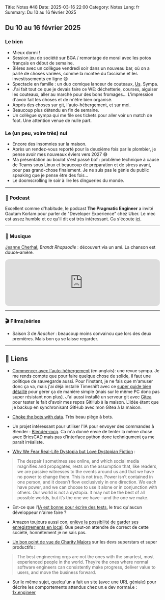 Title: Notes #48
Date: 2025-03-16 22:00
Category: Notes
Lang: fr
Summary: Du 10 au 16 février 2025

## Du 10 au 16 février 2025

### Le bien

* Mieux dormi !
* Session jeu de société sur BGA / remontage de moral avec les potos français en début de semaine.
* Bières avec un collègue vendredi soir dans un nouveau bar, où on a parlé de choses variées, comme la montée du fascisme et les investissements en ligne 😅
* Spectacle en famille : un duo comique lanceur de couteaux, [Us](https://www.youtube.com/watch?v=29tRyJRFb84). Sympa.
* J'ai fait tout ce que je devais faire ce WE: déchetterie, courses, aiguiser les couteaux, aller au marché pour des bons fromages... L'impression d'avoir fait les choses et de m'être bien organisé.
* Appris des choses sur git, l'auto-hébergement, et sur moi.
* Beaucoup plus détendu en fin de semaine.
* Un collègue sympa qui me file ses tickets pour aller voir un match de foot. Une attention venue de nulle part.

### Le (un peu, voire très) nul

* Encore des insomnies sur la maison.
* Après un rendez-vous reporté pour la deuxième fois par le plombier, je pense avoir mes nouveaux éviers vers 2027 😅
* Ma présentation au boulot s'est passé bof :  problème technique à cause de Teams sous Linux et beaucoup de préparation et de stress avant, pour pas grand-chose finalement. Je ne suis pas le génie du public speaking que je pense être des fois...
* Le doomscrolling le soir à lire les dingueries du monde.

---

### 🎤 Podcast

Excellent comme d'habitude, le podcast **The Pragmatic Engineer** a invité Gautam Korlam pour parler de "Developer Experience" chez Uber. Le mec est assez humble et ce qu'il dit est très intéressant.
Ca s'écoute [ici](https://newsletter.pragmaticengineer.com/p/developer-experience-at-uber).

---

### 🎵 Musique

[Jeanne Cherhal](https://fr.wikipedia.org/wiki/Jeanne_Cherhal), _Brandt Rhapsodie_ : découvert via un ami. La chanson est douce-amère.

<iframe style="border-radius:12px" src="https://open.spotify.com/embed/track/7qu5ioF2pG4H4PRUVXGvSy?utm_source=generator" width="100%" height="152" frameBorder="0" allowfullscreen="" allow="autoplay; clipboard-write; encrypted-media; fullscreen; picture-in-picture" loading="lazy"></iframe>

---

### 🎬 Films/séries

* Saison 3 de _Reacher_ : beaucoup moins convaincu que lors des deux premières. Mais bon ça se laisse regarder.

---

## 🔗 Liens

* [Commencer avec l'auto-hébergement](https://justingarrison.com/blog/2025-03-09-getting-started-with-self-hosting/) (en anglais): une revue sympa. Je me rends compte que pour faire quelque chose de solide, il faut une politique de sauvegarde aussi. Pour l'instant, je ne fais que m'amuser donc ça va, mais j'ai déjà installé Timeshift avec ce [super guide bien détaillé](https://itsfoss.com/backup-restore-linux-timeshift/) pour gérer ça de manière simple (mais sur le même PC donc pas super résistant non plus). J'ai aussi installé un serveur git avec [Gitea](https://about.gitea.com/products/gitea/) pour tester le fait d'avoir mes repos GitHub à la maison. L'idée étant que je backup en synchronisant GitHub avec mon Gitea à la maison.

* [Choke the bots with data](https://dustri.org/b/serving-a-gzip-bomb-with-caddy.html). Très beau piège à bots.

* Un projet intéressant pour utiliser l'IA pour envoyer des commandes à Blender : [Blender-mcp](https://github.com/ahujasid/blender-mcp). Ca m'a donné envie de tenter la même chose avec BricsCAD mais pas d'interface python donc techniqument ça me parait irréaliste.

* [Why We Fear Real-Life Dystopia but Love Dystopian Fiction](https://lithub.com/why-we-fear-real-life-dystopia-but-love-dystopian-fiction/) :

> The despair I sometimes see online, and which social media magnifies and propagates, rests on the assumption that, like readers, we are passive witnesses to the events around us and that we have no power to change them. This is not true. Power isn’t contained in one person, and it doesn’t flow exclusively in one direction. We each have power, and we can choose to use it alone or in conjunction with others. Our world is not a dystopia. It may not be the best of all possible worlds, but it’s the one we have—and the one we make.

* Est-ce que l'[IA est bonne pour écrire des tests](https://youtube.com/watch?v=a_V-BH_luJ4&si=w0BwaOOJDEjJykdy), le truc qu'aucun développeur n'aime faire ?

* Amazon toujours aussi con, [enlève la possibilité de garder ses enregistrements en local](https://arstechnica.com/gadgets/2025/03/everything-you-say-to-your-echo-will-be-sent-to-amazon-starting-on-march-28/). Que peut-on attendre de correct de cette société, honnêtement je ne sais pas.

* [Un bon point de vue de Charity Majors](https://spectrum.ieee.org/10x-engineer) sur les devs superstars et super productifs :

> The best engineering orgs are not the ones with the smartest, most experienced people in the world. They’re the ones where normal software engineers can consistently make progress, deliver value to users, and move the business forward.

* Sur le même sujet, quelqu'un a fait un site (avec une URL géniale) pour décrire les comportements attendus chez un.e dev normal.e : [1x.engineer](https://1x.engineer/)
